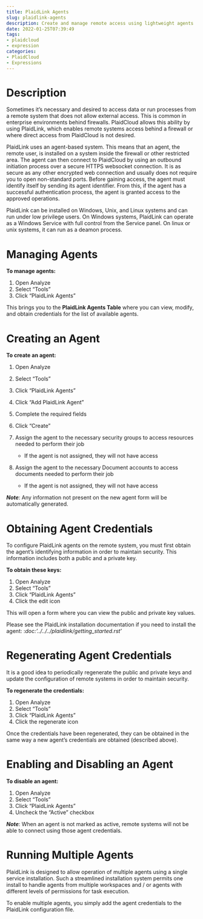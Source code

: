 ```yaml
---
title: PlaidLink Agents
slug: plaidlink-agents
description: Create and manage remote access using lightweight agents
date: 2022-01-25T07:39:49
tags:
- plaidcloud
- expression
categories:
- PlaidCloud
- Expressions
---
```



# Description


Sometimes it’s necessary and desired to access data or run processes from a remote system that does not allow external access. This is common in enterprise environments behind firewalls. PlaidCloud allows this ability by using PlaidLink, which enables remote systems access behind a firewall or where direct access from PlaidCloud is not desired.



PlaidLink uses an agent-based system. This means that an agent, the remote user, is installed on a system inside the firewall or other restricted area. The agent can then connect to PlaidCloud by using an outbound initiation process over a secure HTTPS websocket connection. It is as secure as any other encrypted web connection and usually does not require you to open non-standard ports. Before gaining access, the agent must identify itself by sending its agent identifier. From this, if the agent has a successful authentication process, the agent is granted access to the approved operations.



PlaidLink can be installed on Windows, Unix, and Linux systems and can run under low privilege users. On Windows systems, PlaidLink can operate as a Windows Service with full control from the Service panel. On linux or unix systems, it can run as a deamon process.



# Managing Agents


**To manage agents:**


1. Open Analyze
2. Select “Tools”
3. Click “PlaidLink Agents”

This brings you to the **PlaidLink Agents Table** where you can view, modify, and obtain credentials for the list of available agents.



# Creating an Agent


**To create an agent:**


1. Open Analyze
2. Select “Tools”
3. Click “PlaidLink Agents”
4. Click “Add PlaidLink Agent”
5. Complete the required fields
6. Click “Create”
7. Assign the agent to the necessary security groups to access resources needed to perform their job


	* If the agent is not assigned, they will not have access
8. Assign the agent to the necessary Document accounts to access documents needed to perform their job


	* If the agent is not assigned, they will not have access

***Note***: Any information not present on the new agent form will be automatically generated.



# Obtaining Agent Credentials


To configure PlaidLink agents on the remote system, you must first obtain the agent’s identifying information in order to maintain security. This information includes both a public and a private key.



**To obtain these keys:**


1. Open Analyze
2. Select “Tools”
3. Click “PlaidLink Agents”
4. Click the edit icon

This will open a form where you can view the public and private key values.



Please see the PlaidLink installation documentation if you need to install the agent: :*doc:’../../../plaidlink/getting\_started.rst’*



# Regenerating Agent Credentials


It is a good idea to periodically regenerate the public and private keys and update the configuration of remote systems in order to maintain security.



**To regenerate the credentials:**


1. Open Analyze
2. Select “Tools”
3. Click “PlaidLink Agents”
4. Click the regenerate icon

Once the credentials have been regenerated, they can be obtained in the same way a new agent’s credentials are obtained (described above).



# Enabling and Disabling an Agent


**To disable an agent:**


1. Open Analyze
2. Select “Tools”
3. Click “PlaidLink Agents”
4. Uncheck the “Active” checkbox

***Note***: When an agent is not marked as active, remote systems will not be able to connect using those agent credentials.



# Running Multiple Agents


PlaidLink is designed to allow operation of multiple agents using a single service installation. Such a streamlined installation system permits one install to handle agents from multiple workspaces and / or agents with different levels of permissions for task execution.



To enable multiple agents, you simply add the agent credentials to the PlaidLink configuration file.

